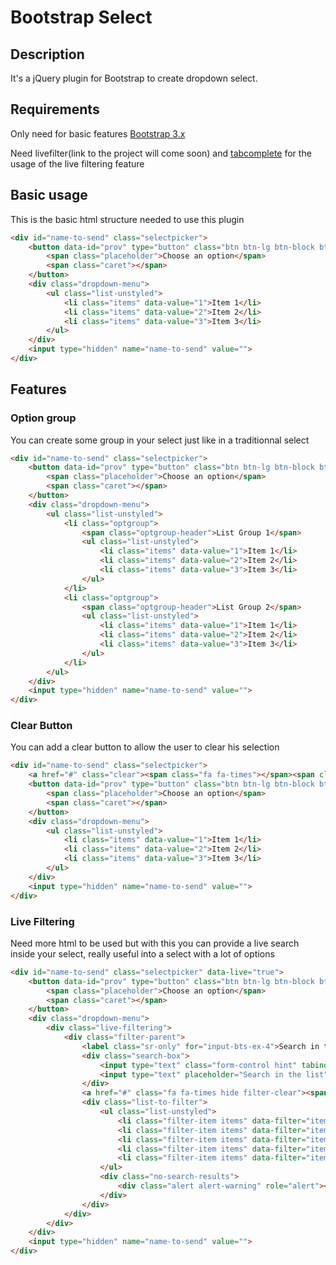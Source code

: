 # Bootstrap Select
## Description
It's a jQuery plugin for Bootstrap to create dropdown select.

## Requirements
Only need for basic features [Bootstrap 3.x](http://getbootstrap.com/)

Need livefilter(link to the project will come soon) and [tabcomplete](https://github.com/erming/tabcomplete) for the usage of the live filtering feature

## Basic usage
This is the basic html structure needed to use this plugin

```html
<div id="name-to-send" class="selectpicker">
    <button data-id="prov" type="button" class="btn btn-lg btn-block btn-default dropdown-toggle">
        <span class="placeholder">Choose an option</span>
        <span class="caret"></span>
    </button>
    <div class="dropdown-menu">
        <ul class="list-unstyled">
            <li class="items" data-value="1">Item 1</li>
            <li class="items" data-value="2">Item 2</li>
            <li class="items" data-value="3">Item 3</li>
        </ul>
    </div>
    <input type="hidden" name="name-to-send" value="">
</div>
```

## Features
### Option group
You can create some group in your select just like in a traditionnal select

```html
<div id="name-to-send" class="selectpicker">
    <button data-id="prov" type="button" class="btn btn-lg btn-block btn-default dropdown-toggle">
        <span class="placeholder">Choose an option</span>
        <span class="caret"></span>
    </button>
    <div class="dropdown-menu">
        <ul class="list-unstyled">
            <li class="optgroup">
                <span class="optgroup-header">List Group 1</span>
                <ul class="list-unstyled">
                    <li class="items" data-value="1">Item 1</li>
                    <li class="items" data-value="2">Item 2</li>
                    <li class="items" data-value="3">Item 3</li>
                </ul>
            </li>
            <li class="optgroup">
                <span class="optgroup-header">List Group 2</span>
                <ul class="list-unstyled">
                    <li class="items" data-value="1">Item 1</li>
                    <li class="items" data-value="2">Item 2</li>
                    <li class="items" data-value="3">Item 3</li>
                </ul>
            </li>
        </ul>
    </div>
    <input type="hidden" name="name-to-send" value="">
</div>
```

### Clear Button
You can add a clear button to allow the user to clear his selection

```html
<div id="name-to-send" class="selectpicker">
    <a href="#" class="clear"><span class="fa fa-times"></span><span class="sr-only">Cancel the selection</span></a>
    <button data-id="prov" type="button" class="btn btn-lg btn-block btn-default dropdown-toggle">
        <span class="placeholder">Choose an option</span>
        <span class="caret"></span>
    </button>
    <div class="dropdown-menu">
        <ul class="list-unstyled">
            <li class="items" data-value="1">Item 1</li>
            <li class="items" data-value="2">Item 2</li>
            <li class="items" data-value="3">Item 3</li>
        </ul>
    </div>
    <input type="hidden" name="name-to-send" value="">
</div>
```

### Live Filtering
Need more html to be used but with this you can provide a live search inside your select, really useful into a select with a lot of options

```html
<div id="name-to-send" class="selectpicker" data-live="true">
    <button data-id="prov" type="button" class="btn btn-lg btn-block btn-default dropdown-toggle">
        <span class="placeholder">Choose an option</span>
        <span class="caret"></span>
    </button>
    <div class="dropdown-menu">
        <div class="live-filtering">
            <div class="filter-parent">
                <label class="sr-only" for="input-bts-ex-4">Search in the list</label>
                <div class="search-box">
                    <input type="text" class="form-control hint" tabindex="-1" />
                    <input type="text" placeholder="Search in the list" id="input-bts-ex-4" class="form-control live-search" tabindex="1" />
                </div>
                <a href="#" class="fa fa-times hide filter-clear"><span class="sr-only">Clear filter</span></a>
                <div class="list-to-filter">
                    <ul class="list-unstyled">
                        <li class="filter-item items" data-filter="item 1" data-value="1">item 1</li>
                        <li class="filter-item items" data-filter="item 2" data-value="2">item 2</li>
                        <li class="filter-item items" data-filter="item 3" data-value="3">item 3</li>
                        <li class="filter-item items" data-filter="item 4" data-value="4">item 4</li>
                        <li class="filter-item items" data-filter="item 5" data-value="5">item 5</li>
                    </ul>
                    <div class="no-search-results">
                        <div class="alert alert-warning" role="alert"><i class="fa fa-warning margin-right-sm"></i>No entry for <strong>'<span></span>'</strong> was found.</div>
                    </div>
                </div>
            </div>
        </div>
    </div>
    <input type="hidden" name="name-to-send" value="">
</div>
```